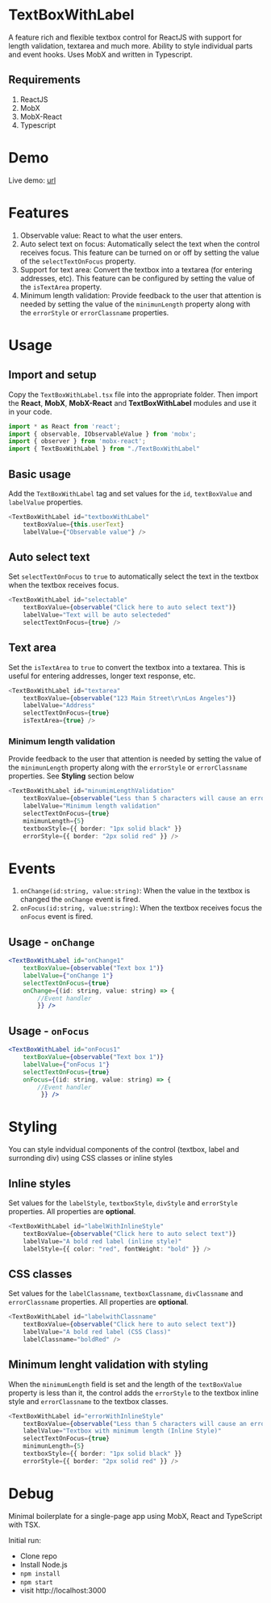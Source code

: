 # TextBoxWithLabel
A feature rich and flexible textbox control for ReactJS with support for length validation, textarea and much more. Ability to style individual parts and event hooks. Uses MobX and written in Typescript.

## Requirements
1. ReactJS
2. MobX
3. MobX-React
4. Typescript

# Demo
Live demo: [url](http://github.com)

# Features
1. Observable value: React to what the user enters.
2. Auto select text on focus: Automatically select the text when the control receives focus. This feature can be turned on or off by setting the value of the `selectTextOnFocus` property.
3. Support for text area: Convert the textbox into a textarea (for entering addresses, etc). This feature can be configured by setting the value of the `isTextArea` property.
4. Minimum length validation: Provide feedback to the user that attention is needed by setting the value of the `minimunLength` property along with the `errorStyle` or `errorClassname` properties.


# Usage

## Import and setup
Copy the `TextBoxWithLabel.tsx` file into the appropriate folder. Then import the **React**, **MobX**, **MobX-React** and  **TextBoxWithLabel** modules and use it in your code. 
```typescript
import * as React from 'react';
import { observable, IObservableValue } from 'mobx';
import { observer } from 'mobx-react';
import { TextBoxWithLabel } from "./TextBoxWithLabel"
```
## Basic usage
Add the `TextBoxWithLabel` tag and set values for the `id`, `textBoxValue` and `labelValue` properties.
```typescript
<TextBoxWithLabel id="textboxWithLabel"
	textBoxValue={this.userText}
	labelValue={"Observable value"} />
```
## Auto select text
Set `selectTextOnFocus` to `true` to automatically select the text in the textbox when the textbox receives focus.
```typescript
<TextBoxWithLabel id="selectable"
	textBoxValue={observable("Click here to auto select text")}
	labelValue="Text will be auto selecteded"
	selectTextOnFocus={true} />
```

## Text area
Set the `isTextArea` to `true` to convert the textbox into a textarea. This is useful for entering addresses, longer text response, etc.
```typescript
<TextBoxWithLabel id="textarea"
	textBoxValue={observable("123 Main Street\r\nLos Angeles")}
	labelValue="Address"
	selectTextOnFocus={true}
	isTextArea={true} />
```
### Minimum length validation
Provide feedback to the user that attention is needed by setting the value of the `minimunLength` property along with the `errorStyle` or `errorClassname` properties. See **Styling** section below
```typescript
<TextBoxWithLabel id="minumimLengthValidation"
	textBoxValue={observable("Less than 5 characters will cause an error")}
	labelValue="Minimum length validation"
	selectTextOnFocus={true}
	minimunLength={5}
	textboxStyle={{ border: "1px solid black" }}
	errorStyle={{ border: "2px solid red" }} />
```
# Events
1. `onChange(id:string, value:string)`: When the value in the textbox is changed the `onChange` event is fired.
2. `onFocus(id:string, value:string)`: When the textbox receives focus the `onFocus` event is fired. 

## Usage - `onChange`
```jsx
<TextBoxWithLabel id="onChange1"
	textBoxValue={observable("Text box 1")}
	labelValue={"onChange 1"}
	selectTextOnFocus={true}
	onChange={(id: string, value: string) => {
		//Event handler
		}} />	
```
## Usage - `onFocus`
```jsx
<TextBoxWithLabel id="onFocus1"
	textBoxValue={observable("Text box 1")}
	labelValue={"onFocus 1"}
	selectTextOnFocus={true}
	onFocus={(id: string, value: string) => {
		//Event handler
		 }} />
```
# Styling
You can style indvidual components of the control (textbox, label and surronding div) using CSS classes or inline styles

## Inline styles
Set values for the `labelStyle`, `textboxStyle`, `divStyle` and `errorStyle` properties. All properties are **optional**.

```typescript
<TextBoxWithLabel id="labelWithInlineStyle"
	textBoxValue={observable("Click here to auto select text")}
	labelValue="A bold red label (inline style)"
	labelStyle={{ color: "red", fontWeight: "bold" }} />
```
## CSS classes
Set values for the `labelClassname`, `textboxClassname`, `divClassname` and `errorClassname` properties. All properties are **optional**.
```typescript
<TextBoxWithLabel id="labelwithClassname"
	textBoxValue={observable("Click here to auto select text")}
	labelValue="A bold red label (CSS Class)"
	labelClassname="boldRed" />
```
## Minimum lenght validation with styling
When the `minimumLength` field is set and the length of the `textBoxValue` property is less than it, the control adds the `errorStyle` to the textbox inline style and `errorClassname` to the textbox classes.
```typescript
<TextBoxWithLabel id="errorWithInlineStyle"
	textBoxValue={observable("Less than 5 characters will cause an error")}
	labelValue="Textbox with minimum length (Inline Style)"
	selectTextOnFocus={true}
	minimunLength={5}
	textboxStyle={{ border: "1px solid black" }}
	errorStyle={{ border: "2px solid red" }} />
```
# Debug

Minimal boilerplate for a single-page app using MobX, React and TypeScript with TSX.

Initial run:

* Clone repo
* Install Node.js
* `npm install`
* `npm start`
* visit http://localhost:3000
